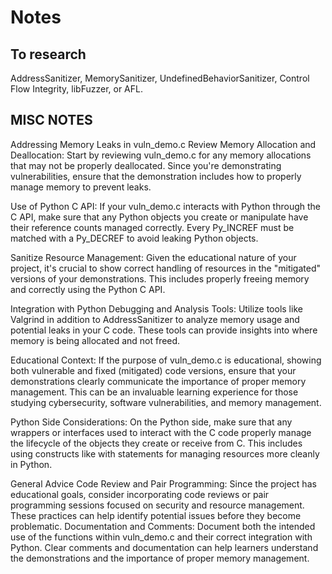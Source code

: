 # Notes

## To research

AddressSanitizer, MemorySanitizer, UndefinedBehaviorSanitizer, Control Flow Integrity, libFuzzer, or AFL.

## MISC NOTES

Addressing Memory Leaks in vuln_demo.c
Review Memory Allocation and Deallocation: Start by reviewing vuln_demo.c for any memory allocations that may not be properly deallocated. Since you're demonstrating vulnerabilities, ensure that the demonstration includes how to properly manage memory to prevent leaks.

Use of Python C API: If your vuln_demo.c interacts with Python through the C API, make sure that any Python objects you create or manipulate have their reference counts managed correctly. Every Py_INCREF must be matched with a Py_DECREF to avoid leaking Python objects.

Sanitize Resource Management: Given the educational nature of your project, it's crucial to show correct handling of resources in the "mitigated" versions of your demonstrations. This includes properly freeing memory and correctly using the Python C API.

Integration with Python
Debugging and Analysis Tools: Utilize tools like Valgrind in addition to AddressSanitizer to analyze memory usage and potential leaks in your C code. These tools can provide insights into where memory is being allocated and not freed.

Educational Context: If the purpose of vuln_demo.c is educational, showing both vulnerable and fixed (mitigated) code versions, ensure that your demonstrations clearly communicate the importance of proper memory management. This can be an invaluable learning experience for those studying cybersecurity, software vulnerabilities, and memory management.

Python Side Considerations: On the Python side, make sure that any wrappers or interfaces used to interact with the C code properly manage the lifecycle of the objects they create or receive from C. This includes using constructs like with statements for managing resources more cleanly in Python.

General Advice
Code Review and Pair Programming: Since the project has educational goals, consider incorporating code reviews or pair programming sessions focused on security and resource management. These practices can help identify potential issues before they become problematic.
Documentation and Comments: Document both the intended use of the functions within vuln_demo.c and their correct integration with Python. Clear comments and documentation can help learners understand the demonstrations and the importance of proper memory management.
